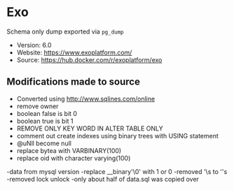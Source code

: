 # Exo

Schema only dump exported via `pg_dump`

- Version: 6.0
- Website: https://www.exoplatform.com/
- Source: https://hub.docker.com/r/exoplatform/exo

## Modifications made to source

- Converted using http://www.sqlines.com/online
- remove owner
- boolean false is bit 0
- boolean true is bit 1
- REMOVE ONLY KEY WORD IN ALTER TABLE ONLY
- comment out create indexes using binary trees with USING statement
- @uNll become null
- replace bytea with VARBINARY(100)
- replace oid with character varying(100)

-data from mysql version
-replace __binary'\0' with 1 or 0
-removed '\s to ''s
-removed lock unlock
-only about half of data.sql was copied over